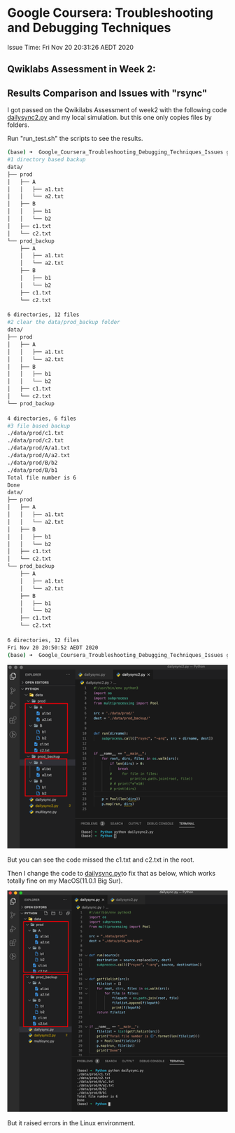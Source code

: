 # Google Coursera: Troubleshooting and Debugging Techniques

Issue Time: Fri Nov 20 20:31:26 AEDT 2020

## Qwiklabs Assessment in Week 2:

## Results Comparison and Issues with "rsync"

I got passed on the Qwikilabs Assessment of week2 with the following code [dailysync2.py](dailysync2.py) and my local simulation. but this one only copies files by folders.

Run "run_test.sh" the scripts to see the results.

```bash
(base) ➜  Google_Coursera_Troubleshooting_Debugging_Techniques_Issues git:(master) ✗ bash run_test.sh
#1 directory based backup
data/
├── prod
│   ├── A
│   │   ├── a1.txt
│   │   └── a2.txt
│   ├── B
│   │   ├── b1
│   │   └── b2
│   ├── c1.txt
│   └── c2.txt
└── prod_backup
    ├── A
    │   ├── a1.txt
    │   └── a2.txt
    ├── B
    │   ├── b1
    │   └── b2
    ├── c1.txt
    └── c2.txt

6 directories, 12 files
#2 clear the data/prod_backup folder
data/
├── prod
│   ├── A
│   │   ├── a1.txt
│   │   └── a2.txt
│   ├── B
│   │   ├── b1
│   │   └── b2
│   ├── c1.txt
│   └── c2.txt
└── prod_backup

4 directories, 6 files
#3 file based backup
./data/prod/c1.txt
./data/prod/c2.txt
./data/prod/A/a1.txt
./data/prod/A/a2.txt
./data/prod/B/b2
./data/prod/B/b1
Total file number is 6
Done
data/
├── prod
│   ├── A
│   │   ├── a1.txt
│   │   └── a2.txt
│   ├── B
│   │   ├── b1
│   │   └── b2
│   ├── c1.txt
│   └── c2.txt
└── prod_backup
    ├── A
    │   ├── a1.txt
    │   └── a2.txt
    ├── B
    │   ├── b1
    │   └── b2
    ├── c1.txt
    └── c2.txt

6 directories, 12 files
Fri Nov 20 20:50:52 AEDT 2020
(base) ➜  Google_Coursera_Troubleshooting_Debugging_Techniques_Issues git:(master) ✗

```

![dailysync2.py](image/1_dailysync.png)

But you can see the code missed the c1.txt and c2.txt in the root.

Then I change the code to [dailysync.py](dailysync.py)to fix that as below, which works totally fine on my MacOS(11.0.1 Big Sur).

![dailysync.py](image/2_dailysync.png)

But it raised errors in the Linux environment.
